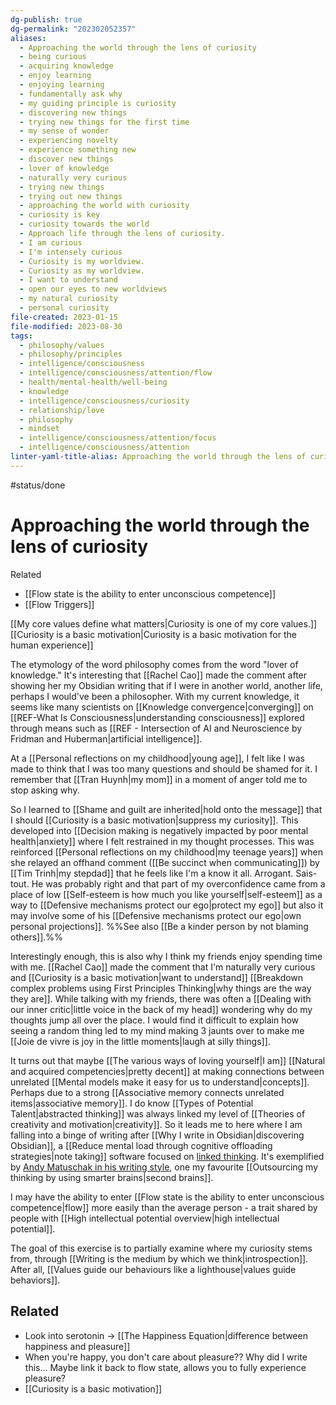 ```yaml
---
dg-publish: true
dg-permalink: "202302052357"
aliases:
  - Approaching the world through the lens of curiosity
  - being curious
  - acquiring knowledge
  - enjoy learning
  - enjoying learning
  - fundamentally ask why
  - my guiding principle is curiosity
  - discovering new things
  - trying new things for the first time
  - my sense of wonder
  - experiencing novelty
  - experience something new
  - discover new things
  - lover of knowledge
  - naturally very curious
  - trying new things
  - trying out new things
  - approaching the world with curiosity
  - curiosity is key
  - curiosity towards the world
  - Approach life through the lens of curiosity.
  - I am curious
  - I'm intensely curious
  - Curiosity is my worldview.
  - Curiosity as my worldview.
  - I want to understand
  - open our eyes to new worldviews
  - my natural curiosity
  - personal curiosity
file-created: 2023-01-15
file-modified: 2023-08-30
tags:
  - philosophy/values
  - philosophy/principles
  - intelligence/consciousness
  - intelligence/consciousness/attention/flow
  - health/mental-health/well-being
  - knowledge
  - intelligence/consciousness/curiosity
  - relationship/love
  - philosophy
  - mindset
  - intelligence/consciousness/attention/focus
  - intelligence/consciousness/attention
linter-yaml-title-alias: Approaching the world through the lens of curiosity
---
```


#status/done

# Approaching the world through the lens of curiosity

Related
- [[Flow state is the ability to enter unconscious competence]]
- [[Flow Triggers]]

[[My core values define what matters|Curiosity is one of my core values.]] [[Curiosity is a basic motivation|Curiosity is a basic motivation for the human experience]]

The etymology of the word philosophy comes from the word "lover of knowledge." It's interesting that [[Rachel Cao]] made the comment after showing her my Obsidian writing that if I were in another world, another life, perhaps I would've been a philosopher. With my current knowledge, it seems like many scientists on [[Knowledge convergence|converging]] on [[REF-What Is Consciousness|understanding consciousness]] explored through means such as [[REF - Intersection of AI and Neuroscience by Fridman and Huberman|artificial intelligence]].

At a [[Personal reflections on my childhood|young age]], I felt like I was made to think that I was too many questions and should be shamed for it. I remember that [[Tran Huynh|my mom]] in a moment of anger told me to stop asking why.

So I learned to [[Shame and guilt are inherited|hold onto the message]] that I should [[Curiosity is a basic motivation|suppress my curiosity]]. This developed into [[Decision making is negatively impacted by poor mental health|anxiety]] where I felt restrained in my thought processes. This was reinforced [[Personal reflections on my childhood|my teenage years]] when she relayed an offhand comment ([[Be succinct when communicating]]) by [[Tim Trinh|my stepdad]] that he feels like I'm a know it all. Arrogant. Sais-tout. He was probably right and that part of my overconfidence came from a place of low [[Self-esteem is how much you like yourself|self-esteem]] as a way to [[Defensive mechanisms protect our ego|protect my ego]] but also it may involve some of his [[Defensive mechanisms protect our ego|own personal projections]]. %%See also [[Be a kinder person by not blaming others]].%%

Interestingly enough, this is also why I think my friends enjoy spending time with me. [[Rachel Cao]] made the comment that I'm naturally very curious and [[Curiosity is a basic motivation|want to understand]] [[Breakdown complex problems using First Principles Thinking|why things are the way they are]]. While talking with my friends, there was often a [[Dealing with our inner critic|little voice in the back of my head]] wondering why do my thoughts jump all over the place. I would find it difficult to explain how seeing a random thing led to my mind making 3 jaunts over to make me [[Joie de vivre is joy in the little moments|laugh at silly things]].

It turns out that maybe [[The various ways of loving yourself|I am]] [[Natural and acquired competencies|pretty decent]] at making connections between unrelated [[Mental models make it easy for us to understand|concepts]]. Perhaps due to a strong [[Associative memory connects unrelated items|associative memory]]. I do know [[Types of Potential Talent|abstracted thinking]] was always linked my level of [[Theories of creativity and motivation|creativity]]. So it leads me to here where I am falling into a binge of writing after [[Why I write in Obsidian|discovering Obsidian]], a [[Reduce mental load through cognitive offloading strategies|note taking]] software focused on [linked thinking](https://www.linkingyourthinking.com/download-lyt-kit). It's exemplified by [Andy Matuschak in his writing style](https://notes.andymatuschak.org/About_these_notes), one my favourite [[Outsourcing my thinking by using smarter brains|second brains]].

I may have the ability to enter [[Flow state is the ability to enter unconscious competence|flow]] more easily than the average person - a trait shared by people with [[High intellectual potential overview|high intellectual potential]].

The goal of this exercise is to partially examine where my curiosity stems from, through [[Writing is the medium by which we think|introspection]]. After all, [[Values guide our behaviours like a lighthouse|values guide behaviors]].

## Related

- Look into serotonin -> [[The Happiness Equation|difference between happiness and pleasure]]
- When you're happy, you don't care about pleasure?? Why did I write this… Maybe link it back to flow state, allows you to fully experience pleasure?
- [[Curiosity is a basic motivation]]
